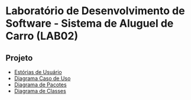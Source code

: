 # Laboratório de Desenvolvimento de Software - Sistema de Aluguel de Carro (LAB02)

## Projeto
- [Estórias de Usuário](./projeto/estorias_usuario.md)
- [Diagrama Caso de Uso](./projeto/diagrama_caso_de_uso.png)
- [Diagrama de Pacotes](./projeto/diagrama_de_pacotes.png)
- [Diagrama de Classes](./projeto/diagrama_de_classes.png)
